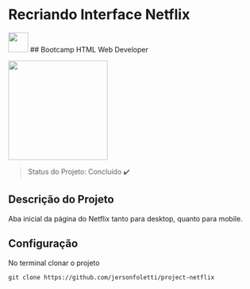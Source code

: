 # Recriando Interface Netflix 
<img src="https://i.pinimg.com/originals/da/f3/0f/daf30fac5e16393d66a3684dd27e29af.png" width="40px">
## Bootcamp HTML Web Developer

<p align="left">
  <img src="https://hermes.digitalinnovation.one/site/images/cover_dio.jpg" width="200px">
</p>

>Status do Projeto: Concluído :heavy_check_mark:

## Descrição do Projeto

Aba inicial da página do Netflix tanto para desktop, quanto para mobile.

## Configuração

No terminal clonar o projeto

```
git clone https://github.com/jersonfoletti/project-netflix
```

